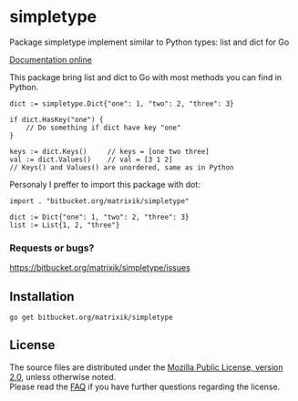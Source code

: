 simpletype
==========

Package simpletype implement similar to Python types: list and dict for Go

[Documentation online](http://godoc.org/bitbucket.org/matrixik/simpletype)

This package bring list and dict to Go with most methods you can find 
in Python.

	dict := simpletype.Dict{"one": 1, "two": 2, "three": 3}

	if dict.HasKey("one") {
		// Do something if dict have key "one"
	}
	
	keys := dict.Keys()		// keys = [one two three]
	val := dict.Values()	// val = [3 1 2]
	// Keys() and Values() are unordered, same as in Python
	
Personaly I preffer to import this package with dot:

	import . "bitbucket.org/matrixik/simpletype"
	
	dict := Dict{"one": 1, "two": 2, "three": 3}
	list := List{1, 2, "three"}

### Requests or bugs? 
<https://bitbucket.org/matrixik/simpletype/issues>

## Installation

	go get bitbucket.org/matrixik/simpletype

## License

The source files are distributed under the 
[Mozilla Public License, version 2.0](http://mozilla.org/MPL/2.0/),
unless otherwise noted.  
Please read the [FAQ](http://www.mozilla.org/MPL/2.0/FAQ.html)
if you have further questions regarding the license.
